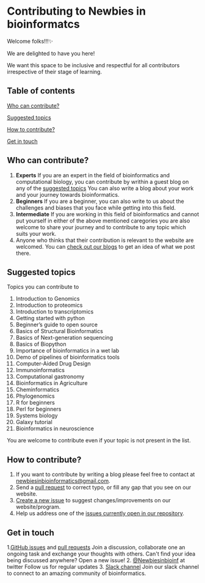 # Contributing to Newbies in bioinformatcs

Welcome folks!!!:sparkles:

We are delighted to have you here!

We want this space to be inclusive and respectful for all contributors irrespective of their stage of learning.

## Table of contents


[Who can contribute?](Who-can-contribute?)

[Suggested topics](Suggested-topics)

[How to contribute?](How-to-contribute?)

[Get in touch](Get-in-touch)

## Who can contribute?

1. **Experts** 
If you are an expert in the field of bioinformatics and computational biology, you can contribute by writhin a guest blog on any of the [suggested topics](Suggested-topics)
You can also write a blog about your work and your journey towards bioinformatics.
2. **Beginners**
If you are a beginner, you can also write to us about the challenges and biases that you face while getting into this field.
3. **Intermediate**
 If you are working in this field of bioinformatics and cannot put yourself in either of the above mentioned caregories you are also welcome to share your journey and to contribute to any topic which suits your work.
5. Anyone who thinks that their contribution is relevant to the website are welcomed. You can [check out our blogs](https://newbies-in-bioinformatics.github.io/Newbies-in-bioinformatics/) to get an idea of what we post there.

## Suggested topics

Topics you can contribute to

1. Introduction to Genomics
1. Introduction to proteomics
1. Introduction to transcriptomics
1. Getting started with python
1. Beginner’s guide to open source
1. Basics of Structural Bioinformatics
1. Basics of Next-generation sequencing
1. Basics of Biopython
1. Importance of bioinformatics in a wet lab
1. Demo of pipelines of bioinformatics tools
1. Computer-Aided Drug Design
1. Immunoinformatics
1. Computational gastronomy
1. Bioinformatics in Agriculture
1. Cheminformatics
1. Phylogenomics
1. R for beginners
1. Perl for beginners
1. Systems biology
1. Galaxy tutorial
1. Bioinformatics in neuroscience


You are welcome to contribute even if your topic is not present in the list.

## How to contribute?

1. If you want to contribute by writing a blog please feel free to contact at newbiesinbioinformatics@gmail.com.
2. Send a [pull request](https://github.com/Newbies-in-bioinformatics/Newbies-in-bioinformatics/pulls) to correct typo, or fill any gap that you see on our website.
3. [Create a new issue](https://github.com/Newbies-in-bioinformatics/Newbies-in-bioinformatics/issues) to suggest changes/improvements on our website/program.
4. Help us address one of the [issues currently open in our repository](https://github.com/Newbies-in-bioinformatics/Newbies-in-bioinformatics/issues).

## Get in touch

1.[GitHub issues](https://github.com/Newbies-in-bioinformatics/Newbies-in-bioinformatics/issues) and [pull requests](https://github.com/Newbies-in-bioinformatics/Newbies-in-bioinformatics/pulls)
Join a discussion, collaborate one an ongoing task and exchange your thoughts with others.
Can't find your idea being discussed anywhere? Open a new issue!
2. [@Newbiesinbioinf](@Newbiesinbioinf) at twitter
Follow us for regular updates
3. [Slack channel](https://join.slack.com/t/newbiesinbioi-suw3310/shared_invite/zt-ra6dx7tx-497jnBj5a54R27YB_oQK8g)
Join our slack channel to connect to an amazing community of bioinformatics.
